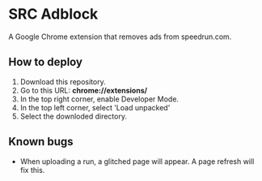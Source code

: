 # SRC Adblock
A Google Chrome extension that removes ads from speedrun.com.

## How to deploy

1. Download this repository.
2. Go to this URL:
**chrome://extensions/**
3. In the top right corner, enable Developer Mode.
4. In the top left corner, select 'Load unpacked'
5. Select the downloded directory.

## Known bugs
- When uploading a run, a glitched page will appear. A page refresh will fix this.